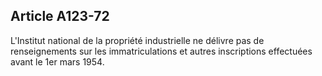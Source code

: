 Article A123-72
----
L'Institut national de la propriété industrielle ne délivre pas de
renseignements sur les immatriculations et autres inscriptions effectuées avant
le 1er mars 1954.
